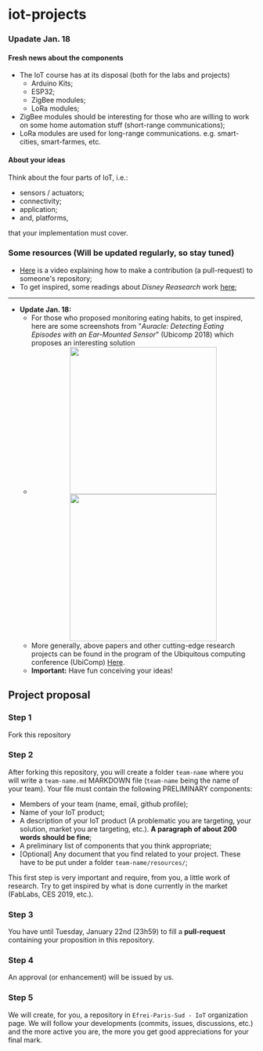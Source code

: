 # iot-projects

### Upadate Jan. 18
#### Fresh news about the components
* The IoT course has at its disposal (both for the labs and projects)
  * Arduino Kits;
  * ESP32;
  * ZigBee modules;
  * LoRa modules;
* ZigBee modules should be interesting for those who are willing to work on some home automation stuff (short-range communications);
* LoRa modules are used for long-range communications. e.g. smart-cities, smart-farmes, etc.

#### About your ideas
Think about the four parts of IoT, i.e.:
* sensors / actuators;
* connectivity;
* application;
* and, platforms,

that your implementation must cover.

### Some resources (Will be updated regularly, so stay tuned) 
* [Here](https://www.youtube.com/watch?v=yr6IzOGoMsQ) is a video explaining how to make a contribution (a pull-request) to someone's repository;
* To get inspired, some readings about *Disney Reasearch* work [here](https://www.disneyresearch.com/publication/designing-groundless-body-channel-communication-systems/);
---
* **Update Jan. 18:**
  * For those who proposed monitoring eating habits, to get inspired, here are some screenshots from "*Auracle: Detecting Eating Episodes with an Ear-Mounted Sensor*" (Ubicomp 2018) which proposes an interesting solution
  * <div align="center">
      <img src="https://user-images.githubusercontent.com/8298445/51395936-4d480a80-1b3e-11e9-8fb8-3c5dacb94e03.png" height=300px>
      <img src="https://user-images.githubusercontent.com/8298445/51396669-d14ec200-1b3f-11e9-8f2c-6a77d4659c0b.png" height=300px>
    </div>
  * More generally, above papers and other cutting-edge research projects can be found in the program of the Ubiquitous computing conference (UbiComp) [Here](http://ubicomp.org/ubicomp2018/program/program.html).
  * **Important:** Have fun conceiving your ideas!
  
## Project proposal
### Step 1
Fork this repository

### Step 2
After forking this repository, you will create a folder `team-name` where you will write a `team-name.md` MARKDOWN file (`team-name` being the name of your team).
Your file must contain the following PRELIMINARY components:
* Members of your team (name, email, github profile);
* Name of your IoT product;
* A description of your IoT product (A problematic you are targeting, your solution, market you are targeting, etc.). **A paragraph of about 200 words should be fine**;
* A preliminary list of components that you think appropriate;
* [Optional] Any document that you find related to your project. These have to be put under a folder `team-name/resources/`;

This first step is very important and require, from you, a little work of research. Try to get inspired by what is done currently in the market (FabLabs, CES 2019, etc.).

### Step 3
You have until Tuesday, January 22nd (23h59) to fill a **pull-request** containing your proposition in this repository.

### Step 4
An approval (or enhancement) will be issued by us.

### Step 5
We will create, for you, a repository in `Efrei-Paris-Sud - IoT` organization page.
We will follow your developments (commits, issues, discussions, etc.) and the more active you are, the more you get good appreciations for your final mark.
